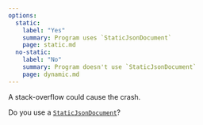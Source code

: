 ```yaml
---
options:
  static:
    label: "Yes" 
    summary: Program uses `StaticJsonDocument`
    page: static.md
  no-static:
    label: "No"
    summary: Program doesn't use `StaticJsonDocument`
    page: dynamic.md
---
```


A stack-overflow could cause the crash.

Do you use a [`StaticJsonDocument`](/v6/api/staticjsondocument/)?
